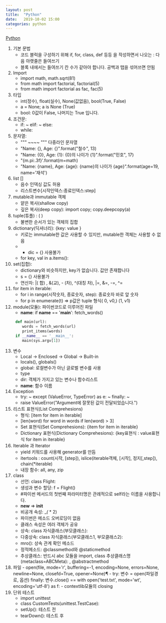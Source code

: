 ```yaml
---
layout: post
title:  "Python"
date:   2019-10-02 15:00
categories: python
---
```

[Python](https://wikidocs.net/book/1553)
1. 기본 문법
    - 코드 블럭을 구성하기 위해 if, for, class, def 등등 을 작성하면서 나오는 : 다음 아랫줄은 들여쓰기
    - 블록 내에서는 들여쓰기 칸 수가 같아야 합니다. 공백과 탭을 섞어쓰면 안됨
2. Import
    - import math, math.sqrt(81)
    - from math import factorial, factorial(5)
    - from math import factorial as fac, fac(5)
3. 타입
    - int(정수), float(실수), None(값없음), bool(True, False) 
    - a = None;  a is None (True)
    - bool: 0값이 False, 나머지는 True 입니다.
4. 조건문: 
    - if: ~ elif: ~ else:
    - while:
5. 문자열:
    - """ ~~~~  """ 다중라인 문자열
    - "Name: {}, Age: {}".format("철수", 13)
    - "Name: {0}, Age: {1}: {0}의 나이가 {1}".format("민호", 17)
    - "{m.pi:.3f}'.format(m=math)
    - "Name: {name}, Age: {age}: {name}의 나이가 {age}".format(age=19, name='재석')
6. list []
    - 음수 인덱싱 값도 허용
    - 리스트변수[시작인덱스:종료인덱스:step]
7. mutable과 immutable 객체
    - 얕은 복사(shallow copy)
    - 깊은 복사(deep copy): import copy; copy.deepcopy(a)
8. tuple(튜플) : ( )
    -  불변한 순서가 있는 객체의 집합
9. dictionary(딕셔너리): {key: value }
    -  키로는 immutable한 값은 사용할 수 있지만, mutable한 객체는 사용할 수 없음
    - - dic = {} 사용불가
    - for key, val in a.items():
10. set(집합): 
    - dictionary와 비슷하지만, key가 없습니다. 값만 존재합니다
    - s = {} 사용불가
    - 연산자: |( 합) , &(교), - (차), ^(대칭 차), |=, &=, -=, ^=
11. for item in iterable:
    - for i in range(시작숫자, 종료숫자, step): 종료숫자 바로 앞 숫자
    - for p in enumerate(t) => p값은 tuple 형식( 0, v0,) (1, v1)
12. module(모듈):  파이썬코드로 이루어진 파일
    - __name__: if __name__ == '__main__':  fetch_words()
    ```python
     def main(url):
        words = fetch_words(url)
        print_items(words)
     if __name__ == '__main__':
        main(sys.argv[1])
     ```
13. 변수 
    - Local -> Enclosed -> Global -> Built-in
    - locals(), globals()
    - global: 로컬변수가 아닌 글로벌 변수를 사용
    - type
    - dir: 객체가 가지고 있는 변수나 함수리스트 
    - __name__: 함수 이름
14. Exception
    - try:  ~ except (ValueError, TypeError) as e: ~  finally: ~
    - raise ValueError("Argument에 잘못된 값이 전달되었습니다.")
15. 리스트 표현식(List Comprehesions)
    - 형식: [item for item in iterable]
    -  [len(word) for word in words if len(word) > 3]
    - Set 표현식(Set Comprehesions): {item for item in iterable}
    - Dictionary 표현식(Dictionary Comprehesions): {key표현식 : value표현식 for item in iterable} 
16. Iterable 과 Iterator
    - yield 키워드를 사용해 generator를 만듬
    - itertools : count(시작, [step]), islice(iterable객체, [시작], 정지[,step]), chain(*iterable)
    - 내장 함수: all, any, zip
17. class
    - 선언: class Flight:
    - 생성과 변수 할당:  f = Flight()
    - #파이썬 메서드의 첫번째 파라미터명은 관례적으로 self라는 이름을 사용합니다.
    - __new__ => __init__
    - 비공개 속성: __(_ * 2)
    - 파이썬은 메소드 오버로딩이 없음
    - 클래스 속성은 여러 객체가 공유
    - 상속: class 자식클래스(부모클래스):
    - 다중상속: class 자식클래스(부모클래스1, 부모클래스2):
    - mro(): 상속 관계 확인 메소드
    - 정적메소드: @classmethod와 @staticmethod
    - 추상클래스: 반드시 abc 모듈을 import, class 추상클래스명(metaclass=ABCMeta): ,  @abstractmethod
18.  파일
    - open(file, mode='r', buffering=-1, encoding=None, errors=None, newline=None, closefd=True, opener=None)¶
    -  try:  변수 = open(파일경로, 옵션)  finally: 변수.close() == with open('test.txt', mode='wt', encoding='utf-8') as f: 
    - contextlib모듈의 closing
19. 단위 테스트
    - import unittest
    - class CustomTests(unittest.TestCase): 
    - setUp(): 테스트 전
    - tearDown(): 테스트 후

